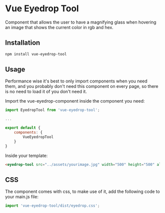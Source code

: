 # Vue Eyedrop Tool

Component that allows the user to have a magnifying glass when hovering an image that shows the current color in rgb and hex.

## Installation

```bash
npm install vue-eyedrop-tool
```

## Usage

Performance wise it's best to only import components when you need them, and you probably don't need this component on every page, so there is no need to load it of you don't need it.

Import the vue-eyedrop-component inside the component you need:
```javascript
import EyedropTool from 'vue-eyedrop-tool';

...

export default {
    components: {
        VueEyedropTool
    }
}

```

Inside your template:

```html
<eyedrop-tool src="../assets/yourimage.jpg" width="500" height="500" alt="My image" color-label @color-update="doSomething"/>
```

## CSS

The component comes with css, to make use of it, add the following code to your main.js file:

```javascript
import 'vue-eyedrop-tool/dist/eyedrop.css';
```